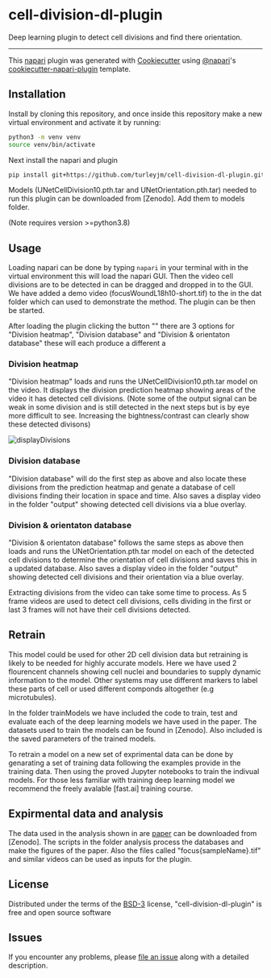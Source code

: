 # cell-division-dl-plugin

Deep learning plugin to detect cell divisions and find there orientation. 

----------------------------------

This [napari] plugin was generated with [Cookiecutter] using [@napari]'s [cookiecutter-napari-plugin] template.

<!--
Don't miss the full getting started guide to set up your new package:
https://github.com/napari/cookiecutter-napari-plugin#getting-started

and review the napari docs for plugin developers:
https://napari.org/stable/plugins/index.html
-->

## Installation

Install by cloning this repository, and once inside this repository make a new virtual environment and activate it by running:

```sh
python3 -m venv venv
source venv/bin/activate
```

Next install the napari and plugin
```sh
pip install git+https://github.com/turleyjm/cell-division-dl-plugin.git
```

Models (UNetCellDivision10.pth.tar and UNetOrientation.pth.tar) needed to run this plugin can be downloaded from [Zenodo]. Add them to models folder.

(Note requires version >=python3.8)

## Usage

Loading napari can be done by typing `napari` in your terminal with in the virtual environment this will load the napari GUI. Then the video cell divisions are to be detected in can be dragged and dropped in to the GUI. We have added a demo video (focusWoundL18h10-short.tif) to the in the dat folder which can used to demonstrate the method. The plugin can be then be started.

After loading the plugin clicking the button "" there are 3 options for "Division heatmap", "Division database" and "Division & orientaton database" these will each produce a different a

### Division heatmap
"Division heatmap" loads and runs the UNetCellDivision10.pth.tar model on the video. It displays the division prediction heatmap showing areas of the video it has detected cell divisions. (Note some of the output signal can be weak in some division and is still detected in the next steps but is by eye more difficult to see. Increasing the bightness/contrast can clearly show these detected divisons)

![displayDivisions](https://github.com/turleyjm/cell-division-dl-plugin/assets/68009166/56dba27c-7c78-4231-b574-61294cec449a)

### Division database
"Division database" will do the first step as above and also locate these divisions from the prediction heatmap and genate a database of cell divisions finding their location in space and time. Also saves a display video in the folder "output" showing detected cell divisions via a blue overlay.

### Division & orientaton database
"Division & orientaton database" follows the same steps as above then loads and runs the UNetOrientation.pth.tar model on each of the detected cell divisions to determine the orientation of cell divisions and saves this in a updated database. Also saves a display video in the folder "output" showing detected cell divisions and their orientation via a blue overlay.

Extracting divisions from the video can take some time to process. As 5 frame videos are used to detect cell divisions, cells dividing in the first or last 3 frames will not have their cell divisions detected.

## Retrain 

This model could be used for other 2D cell division data but retraining is likely to be needed for highly accurate models. Here we have used 2 flourencent channels showing cell nuclei and boundaries to supply dynamic information to the model. Other systems may use different markers to label these parts of cell or used different componds altogether (e.g microtubules).

In the folder trainModels we have included the code to train, test and evaluate each of the deep learning models we have used in the paper. The datasets used to train the models can be found in [Zenodo]. Also included is the saved parameters of the trained models.

To retrain a model on a new set of exprimental data can be done by genarating a set of training data following the examples provide in the training data. Then using the proved Jupyter notebooks to train the indivual models. For those less familiar with training deep learning model we recommend the freely avalable [fast.ai] training course.

## Expirmental data and analysis

The data used in the analysis shown in are [paper] can be downloaded from [Zenodo]. The scripts in the folder analysis process the databases and make the figures of the paper. Also the files called "focus{sampleName}.tif" and similar videos can be used as inputs for the plugin.

## License

Distributed under the terms of the [BSD-3] license,
"cell-division-dl-plugin" is free and open source software

## Issues

If you encounter any problems, please [file an issue] along with a detailed description.

[napari]: https://github.com/napari/napari
[Cookiecutter]: https://github.com/audreyr/cookiecutter
[@napari]: https://github.com/napari
[MIT]: http://opensource.org/licenses/MIT
[BSD-3]: http://opensource.org/licenses/BSD-3-Clause
[GNU GPL v3.0]: http://www.gnu.org/licenses/gpl-3.0.txt
[GNU LGPL v3.0]: http://www.gnu.org/licenses/lgpl-3.0.txt
[Apache Software License 2.0]: http://www.apache.org/licenses/LICENSE-2.0
[Mozilla Public License 2.0]: https://www.mozilla.org/media/MPL/2.0/index.txt
[cookiecutter-napari-plugin]: https://github.com/napari/cookiecutter-napari-plugin
[paper]: https://www.biorxiv.org/content/10.1101/2023.03.20.533343v3.abstract

[file an issue]: https://github.com/turleyjm/cell-division-dl-plugin/issues

[napari]: https://github.com/napari/napari
[tox]: https://tox.readthedocs.io/en/latest/
[pip]: https://pypi.org/project/pip/
[PyPI]: https://pypi.org/

